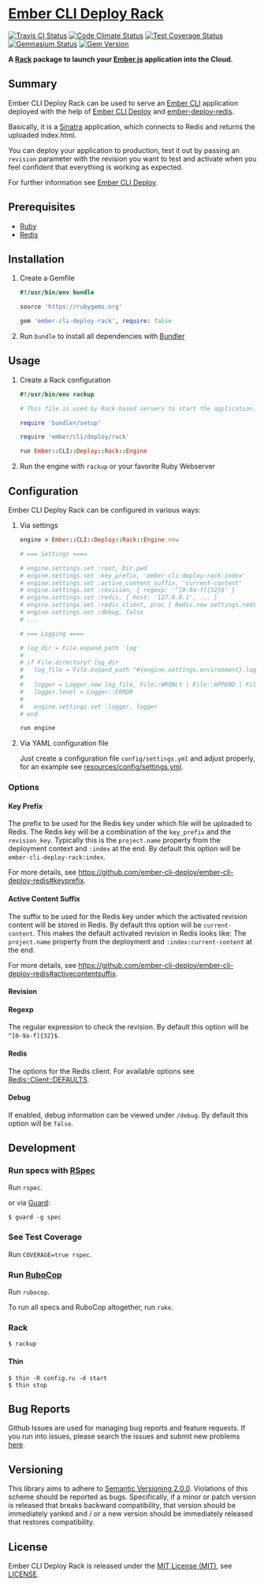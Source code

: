 [Ember CLI Deploy Rack]
=======================

[![Travis CI Status][Travis CI Status]][Travis CI]
[![Code Climate Status][Code Climate Status]][Code Climate]
[![Test Coverage Status][Test Coverage Status]][Test Coverage]
[![Gemnasium Status][Gemnasium Status]][Gemnasium]
[![Gem Version][Gem Version]][RubyGems]

**A [Rack] package to launch your [Ember.js] application into the Cloud.**

Summary
-------

Ember CLI Deploy Rack can be used to serve an [Ember CLI] application deployed with the help of [Ember CLI Deploy] and
[ember-deploy-redis].

Basically, it is a [Sinatra] application, which connects to Redis and returns the uploaded index.html.

You can deploy your application to production, test it out by passing an `revision` parameter with the revision you want
to test and activate when you feel confident that everything is working as expected.

For further information see [Ember CLI Deploy].

Prerequisites
-------------

* [Ruby]
* [Redis]

Installation
------------

1. Create a Gemfile

    ```ruby
    #!/usr/bin/env bundle

    source 'https://rubygems.org'

    gem 'ember-cli-deploy-rack', require: false
    ```

2. Run `bundle` to install all dependencies with [Bundler]

Usage
-----

1. Create a Rack configuration

    ```ruby
    #!/usr/bin/env rackup

    # This file is used by Rack-based servers to start the application.

    require 'bundler/setup'

    require 'ember/cli/deploy/rack'

    run Ember::CLI::Deploy::Rack::Engine
    ```

2. Run the engine with `rackup` or your favorite Ruby Webserver

Configuration
-------------

Ember CLI Deploy Rack can be configured in various ways:

1. Via settings

    ```ruby
    engine = Ember::CLI::Deploy::Rack::Engine.new

    # === Settings ====

    # engine.settings.set :root, Dir.pwd
    # engine.settings.set :key_prefix, 'ember-cli-deploy-rack:index'
    # engine.settings.set :active_content_suffix, 'current-content'
    # engine.settings.set :revision, { regexp: '^[0-9a-f]{32}$' }
    # engine.settings.set :redis, { host: '127.0.0.1', ... }
    # engine.settings.set :redis_client, proc { Redis.new settings.redis }
    # engine.settings.set :debug, false
    # ...

    # === Logging ====

    # log_dir = File.expand_path 'log'
    #
    # if File.directory? log_dir
    #   log_file = File.expand_path "#{engine.settings.environment}.log", log_dir
    #
    #   logger = Logger.new log_file, File::WRONLY | File::APPEND | File::CREAT
    #   logger.level = Logger::ERROR
    #
    #   engine.settings.set :logger, logger
    # end

    run engine
    ```

2. Via YAML configuration file

    Just create a configuration file `config/settings.yml` and adjust properly, for an example see
    [resources/config/settings.yml].

### Options

#### Key Prefix

The prefix to be used for the Redis key under which file will be uploaded to Redis. The Redis key will be a combination
of the `key_prefix` and the `revision_key`. Typically this is the `project.name` property from the deployment context
and `:index` at the end. By default this option will be `ember-cli-deploy-rack:index`.

For more details, see https://github.com/ember-cli-deploy/ember-cli-deploy-redis#keyprefix.

#### Active Content Suffix

The suffix to be used for the Redis key under which the activated revision content will be stored in Redis. By default
this option will be `current-content`. This makes the default activated revision in Redis looks like: The `project.name`
property from the deployment and `:index:current-content` at the end.

For more details, see https://github.com/ember-cli-deploy/ember-cli-deploy-redis#activecontentsuffix.

#### Revision

#### Regexp

The regular expression to check the revision. By default this option will be `^[0-9a-f]{32}$`.

#### Redis

The options for the Redis client. For available options see [Redis::Client::DEFAULTS].

#### Debug

If enabled, debug information can be viewed under `/debug`. By default this option will be `false`.

Development
-----------

### Run specs with [RSpec]

Run `rspec`.

or via [Guard]:

```
$ guard -g spec
```

### See Test Coverage

Run `COVERAGE=true rspec`.

### Run [RuboCop]

Run `rubocop`.

To run all specs and RuboCop altogether, run `rake`.

### Rack

```
$ rackup
```

#### Thin

```
$ thin -R config.ru -d start
$ thin stop
```

Bug Reports
-----------

Github Issues are used for managing bug reports and feature requests. If you run into issues, please search the issues
and submit new problems [here].

Versioning
----------

This library aims to adhere to [Semantic Versioning 2.0.0]. Violations of this scheme should be reported as bugs.
Specifically, if a minor or patch version is released that breaks backward compatibility, that version should be
immediately yanked and / or a new version should be immediately released that restores compatibility.

License
-------

Ember CLI Deploy Rack is released under the [MIT License (MIT)], see [LICENSE].

[Bundler]: http://bundler.io "The best way to manage a Ruby application's gems"
[Code Climate]: https://codeclimate.com/github/bitaculous/ember-cli-deploy-rack "Ember CLI Deploy Rack at Code Climate"
[Code Climate Status]: https://img.shields.io/codeclimate/github/bitaculous/ember-cli-deploy-rack.svg?style=flat "Code Climate Status"
[Ember CLI]: http://www.ember-cli.com "The command line interface for ambitious web applications."
[Ember CLI Deploy Rack]: https://bitaculous.github.io/ember-cli-deploy-rack/ "A Rack package to launch your Ember.js application into the Cloud."
[Ember CLI Deploy]: http://ember-cli.github.io/ember-cli-deploy "Simple, flexible deployment for your Ember app"
[ember-deploy-redis]: https://github.com/ember-cli-deploy/ember-cli-deploy-redis "An ember-cli-deploy plugin to upload index.html to a Redis store."
[Ember.js]: http://emberjs.com "A framework for creating ambitious web applications."
[Foreman]: http://ddollar.github.io/foreman "Manage Procfile-based applications"
[Gem Version]: https://img.shields.io/gem/v/ember-cli-deploy-rack.svg?style=flat "Gem Version"
[Gemnasium]: https://gemnasium.com/bitaculous/ember-cli-deploy-rack "Ember CLI Deploy Rack at Gemnasium"
[Gemnasium Status]: https://img.shields.io/gemnasium/bitaculous/ember-cli-deploy-rack.svg?style=flat "Gemnasium Status"
[Guard]: http://guardgem.org "A command line tool to easily handle events on file system modifications."
[here]: https://github.com/bitaculous/ember-cli-deploy-rack/issues "Github Issues"
[LICENSE]: https://raw.githubusercontent.com/bitaculous/ember-cli-deploy-rack/master/LICENSE "License"
[MIT License (MIT)]: http://opensource.org/licenses/MIT "The MIT License (MIT)"
[Rack]: http://rack.github.io "A Ruby Webserver Interface"
[Redis]: http://redis.io "An open source, BSD licensed, advanced key-value cache and store."
[Redis::Client::DEFAULTS]: https://github.com/redis/redis-rb/blob/master/lib/redis/client.rb#L8 "The redis-rb defaults"
[resources/config/settings.yml]: https://github.com/bitaculous/ember-cli-deploy-rack/blob/master/resources/config/settings.yml "Sample YAML configuration"
[RSpec]: http://rspec.info "Behaviour Driven Development for Ruby"
[RuboCop]: https://github.com/bbatsov/rubocop "A Ruby static code analyzer, based on the community Ruby style guide."
[Ruby]: https://www.ruby-lang.org "A dynamic, open source programming language with a focus on simplicity and productivity."
[RubyGems]: https://rubygems.org/gems/ember-cli-deploy-rack "Ember CLI Deploy Rack at RubyGems"
[Semantic Versioning 2.0.0]: http://semver.org "Semantic Versioning 2.0.0"
[Sinatra]: http://www.sinatrarb.com "A DSL for quickly creating web applications in Ruby with minimal effort."
[Test Coverage]: https://codeclimate.com/github/bitaculous/ember-cli-deploy-rack "Test Coverage (Code Climate)"
[Test Coverage Status]: https://img.shields.io/codeclimate/coverage/github/bitaculous/ember-cli-deploy-rack.svg?style=flat "Test Coverage Status"
[Travis CI]: https://travis-ci.org/bitaculous/ember-cli-deploy-rack "Ember CLI Deploy Rack at Travis CI"
[Travis CI Status]: https://img.shields.io/travis/bitaculous/ember-cli-deploy-rack.svg?style=flat "Travis CI Status"